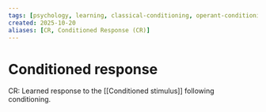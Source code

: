 ```yaml
---
tags: [psychology, learning, classical-conditioning, operant-conditioning, observational-learning, cognition]
created: 2025-10-20
aliases: [CR, Conditioned Response (CR)]
---
```

# Conditioned response

CR: Learned response to the [[Conditioned stimulus]] following conditioning.
